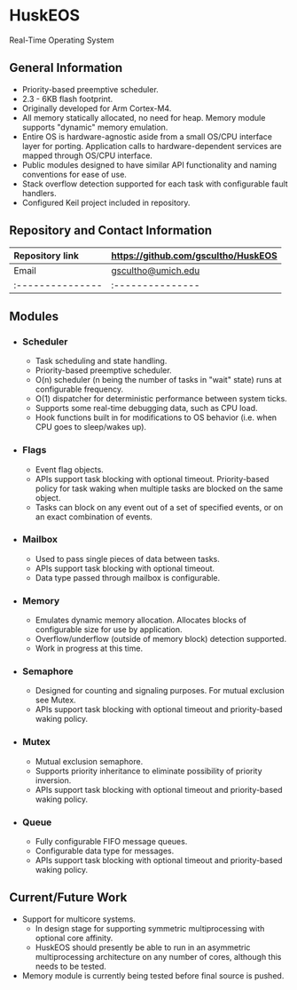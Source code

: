 # HuskEOS
Real-Time Operating System

## General Information
 * Priority-based preemptive scheduler. 
 * 2.3 - 6KB flash footprint. 
 * Originally developed for Arm Cortex-M4.
 * All memory statically allocated, no need for heap. Memory module supports "dynamic" memory emulation. 
 * Entire OS is hardware-agnostic aside from a small OS/CPU interface layer for porting. Application calls to hardware-dependent
   services are mapped through OS/CPU interface.  
 * Public modules designed to have similar API functionality and naming conventions for ease of use. 
 * Stack overflow detection supported for each task with configurable fault handlers. 
 * Configured Keil project included in repository. 
 
## Repository and Contact Information

  | Repository link  | https://github.com/gscultho/HuskEOS    |
  | :--------------- | :---------------                       |
  | Email            | gscultho@umich.edu                     |
  | :--------------- | :---------------                       |

## Modules
 * ### Scheduler
   * Task scheduling and state handling. 
   * Priority-based preemptive scheduler.
   * O(n) scheduler (n being the number of tasks in "wait" state) runs at configurable frequency. 
   * O(1) dispatcher for deterministic performance between system ticks. 
   * Supports some real-time debugging data, such as CPU load. 
   * Hook functions built in for modifications to OS behavior (i.e. when CPU goes to sleep/wakes up). 
  
 * ### Flags
   * Event flag objects. 
   * APIs support task blocking with optional timeout. Priority-based policy for task waking when multiple tasks are blocked on the same 
     object.  
   * Tasks can block on any event out of a set of specified events, or on an exact combination of events.  
  
 * ### Mailbox
   * Used to pass single pieces of data between tasks.  
   * APIs support task blocking with optional timeout. 
   * Data type passed through mailbox is configurable.
  
 * ### Memory
   * Emulates dynamic memory allocation. Allocates blocks of configurable size for use by application.   
   * Overflow/underflow (outside of memory block) detection supported.  
   * Work in progress at this time. 
  
 * ### Semaphore
   * Designed for counting and signaling purposes. For mutual exclusion see Mutex.    
   * APIs support task blocking with optional timeout and priority-based waking policy. 
   
 * ### Mutex
   * Mutual exclusion semaphore.    
   * Supports priority inheritance to eliminate possibility of priority inversion.
   * APIs support task blocking with optional timeout and priority-based waking policy. 
  
 * ### Queue
   * Fully configurable FIFO message queues.    
   * Configurable data type for messages.
   * APIs support task blocking with optional timeout and priority-based waking policy. 

## Current/Future Work
 * Support for multicore systems.
   * In design stage for supporting symmetric multiprocessing with optional core affinity. 
   * HuskEOS should presently be able to run in an asymmetric multiprocessing architecture on any number of cores, although this needs 
     to be tested. 
 * Memory module is currently being tested before final source is pushed. 
